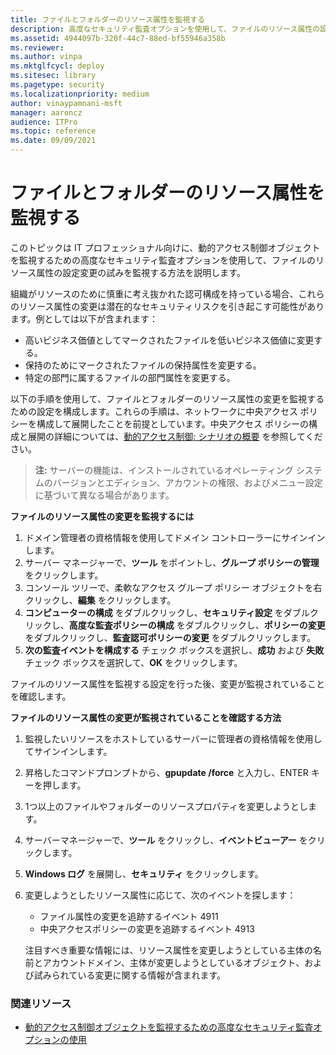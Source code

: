 ```yaml
---
title: ファイルとフォルダーのリソース属性を監視する
description: 高度なセキュリティ監査オプションを使用して、ファイルのリソース属性の設定変更の試みを監視する方法を学びます。
ms.assetid: 4944097b-320f-44c7-88ed-bf55946a358b
ms.reviewer:
ms.author: vinpa
ms.mktglfcycl: deploy
ms.sitesec: library
ms.pagetype: security
ms.localizationpriority: medium
author: vinaypamnani-msft
manager: aaroncz
audience: ITPro
ms.topic: reference
ms.date: 09/09/2021
---
```


# ファイルとフォルダーのリソース属性を監視する

このトピックは IT プロフェッショナル向けに、動的アクセス制御オブジェクトを監視するための高度なセキュリティ監査オプションを使用して、ファイルのリソース属性の設定変更の試みを監視する方法を説明します。

組織がリソースのために慎重に考え抜かれた認可構成を持っている場合、これらのリソース属性の変更は潜在的なセキュリティリスクを引き起こす可能性があります。例としては以下が含まれます：

- 高いビジネス価値としてマークされたファイルを低いビジネス価値に変更する。
- 保持のためにマークされたファイルの保持属性を変更する。
- 特定の部門に属するファイルの部門属性を変更する。

以下の手順を使用して、ファイルとフォルダーのリソース属性の変更を監視するための設定を構成します。これらの手順は、ネットワークに中央アクセス ポリシーを構成して展開したことを前提としています。中央アクセス ポリシーの構成と展開の詳細については、[動的アクセス制御: シナリオの概要](/windows-server/identity/solution-guides/dynamic-access-control--scenario-overview) を参照してください。

>**注:** サーバーの機能は、インストールされているオペレーティング システムのバージョンとエディション、アカウントの権限、およびメニュー設定に基づいて異なる場合があります。

**ファイルのリソース属性の変更を監視するには**

1. ドメイン管理者の資格情報を使用してドメイン コントローラーにサインインします。
2. サーバー マネージャーで、**ツール** をポイントし、**グループ ポリシーの管理** をクリックします。
3. コンソール ツリーで、柔軟なアクセス グループ ポリシー オブジェクトを右クリックし、**編集** をクリックします。
4. **コンピューターの構成** をダブルクリックし、**セキュリティ設定** をダブルクリックし、**高度な監査ポリシーの構成** をダブルクリックし、**ポリシーの変更** をダブルクリックし、**監査認可ポリシーの変更** をダブルクリックします。
5. **次の監査イベントを構成する** チェック ボックスを選択し、**成功** および **失敗** チェック ボックスを選択して、**OK** をクリックします。

ファイルのリソース属性を監視する設定を行った後、変更が監視されていることを確認します。

**ファイルのリソース属性の変更が監視されていることを確認する方法**

1.  監視したいリソースをホストしているサーバーに管理者の資格情報を使用してサインインします。
2.  昇格したコマンドプロンプトから、**gpupdate /force** と入力し、ENTER キーを押します。
3.  1つ以上のファイルやフォルダーのリソースプロパティを変更しようとします。
4.  サーバーマネージャーで、**ツール** をクリックし、**イベントビューアー** をクリックします。
5.  **Windows ログ** を展開し、**セキュリティ** をクリックします。
6.  変更しようとしたリソース属性に応じて、次のイベントを探します：

    -   ファイル属性の変更を追跡するイベント 4911
    -   中央アクセスポリシーの変更を追跡するイベント 4913

    注目すべき重要な情報には、リソース属性を変更しようとしている主体の名前とアカウントドメイン、主体が変更しようとしているオブジェクト、および試みられている変更に関する情報が含まれます。

### 関連リソース

- [動的アクセス制御オブジェクトを監視するための高度なセキュリティ監査オプションの使用](using-advanced-security-auditing-options-to-monitor-dynamic-access-control-objects.md)
